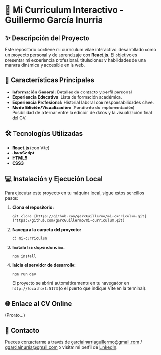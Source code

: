 # 📄 Mi Currículum Interactivo - Guillermo García Inurria

## ✨ Descripción del Proyecto

Este repositorio contiene mi currículum vitae interactivo, desarrollado como un proyecto personal y de aprendizaje con **React.js**. El objetivo es presentar mi experiencia profesional, titulaciones y habilidades de una manera dinámica y accesible en la web.

## 🚀 Características Principales

* **Información General:** Detalles de contacto y perfil personal.
* **Experiencia Educativa:** Lista de formación académica.
* **Experiencia Profesional:** Historial laboral con responsabilidades clave.
* **Modo Edición/Visualización:** (Pendiente de implementación) Posibilidad de alternar entre la edición de datos y la visualización final del CV.

## 🛠 Tecnologías Utilizadas

* **React.js** (con Vite)
* **JavaScript**
* **HTML5**
* **CSS3**

## 💻 Instalación y Ejecución Local

Para ejecutar este proyecto en tu máquina local, sigue estos sencillos pasos:

1.  **Clona el repositorio:**
    ```
    git clone [https://github.com/garcGuillermo/mi-curriculum.git](https://github.com/garcGuillermo/mi-curriculum.git)
    ```

2.  **Navega a la carpeta del proyecto:**
    ```
    cd mi-curriculum
    ```

3.  **Instala las dependencias:**
    ```
    npm install
    ```

4.  **Inicia el servidor de desarrollo:**
    ```
    npm run dev
    ```
    El proyecto se abrirá automáticamente en tu navegador en `http://localhost:5173` (o el puerto que indique Vite en la terminal).

## 🌐 Enlace al CV Online

(Pronto...)

## 📧 Contacto

Puedes contactarme a través de garciainurriaguillermo@gmail.com / ggarciainurria@gmail.com o visitar mi perfil de [LinkedIn](www.linkedin.com/in/guillermo-garcía-inurria-857084152).